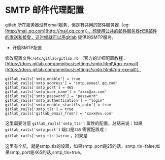 # SMTP 邮件代理配置

gitlab 所在服务器没有email服务，但是有共用的邮件服务器（eg: [http://mail.qq.com](http://mail.qq.com)），想使用公共的邮件服务器代理邮件的发送和接受，这时候就可以用gitlab 提供的SMTP服务。

* 开启SMTP配置

修改配置文件:`/etc/gitlab/gitlab.rb` （官方的详细配置教程：[https://docs.gitlab.com/omnibus/settings/smtp.html\#qq-exmail](https://docs.gitlab.com/omnibus/settings/smtp.html#qq-exmail)）

```
gitlab_rails['smtp_enable'] = true
gitlab_rails['smtp_address'] = "smtp.exmail.qq.com"
gitlab_rails['smtp_port'] = 465
gitlab_rails['smtp_user_name'] = "xxxx@xx.com"
gitlab_rails['smtp_password'] = "password"
gitlab_rails['smtp_authentication'] = "login"
gitlab_rails['smtp_enable_starttls_auto'] = true
gitlab_rails['smtp_tls'] = true
gitlab_rails['gitlab_email_from'] = 'xxxx@xx.com'
```

这里需要注意 `gitlab_rails['smtp_tls']` 属性的配置。总结来说：如果 `gitlab_rails['smtp_port']` 端口是`465` 需要配置成：`gitlab_rails['smtp_tls']=true` ，如果是   

这里有个坑，就是smtp\_tls的设置，如果smtp\_port是25的话，smtp\_tls=false;如果smtp\_port是465的话,smtp\_tls=true。



